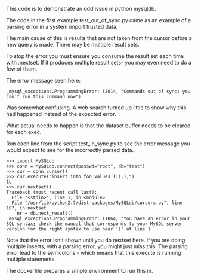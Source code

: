 This code is to demonstrate an odd issue in python mysqldb.

The code in the first example test_out_of_sync.py came as an example of a 
parsing error in a system import trusted data.

The main cause of this is results that are not taken from the cursor before a new query is made. There may be multiple result sets.

To stop the error you must ensure you consume the result set each time with .nextset. If it produces multiple result sets- you may even need to do a few of them.

The error message seen here:

    _mysql_exceptions.ProgrammingError: (2014, "Commands out of sync; you can't run this command now")

Was somewhat confusing. A web search turned up little to show why this
 had happened instead of the expected error.

What actual needs to happen is that the dataset buffer needs to be cleared 
for each exec.  

Run each line from the script test_in_sync.py to see the error message you 
would expect to see for the incorrectly parsed data.

    >>> import MySQLdb
    >>> conn = MySQLdb.connect(passwd="root", db="test")
    >>> cur = conn.cursor()
    >>> cur.execute("insert into foo values (1););")
    1L
    >>> cur.nextset()
    Traceback (most recent call last):
      File "<stdin>", line 1, in <module>
      File "/usr/lib/python2.7/dist-packages/MySQLdb/cursors.py", line 107, in nextset
        nr = db.next_result()
    _mysql_exceptions.ProgrammingError: (1064, "You have an error in your SQL syntax; check the manual that corresponds to your MySQL server version for the right syntax to use near ')' at line 1

Note that the error isn't shown until you do nextset here. If you are doing multiple inserts, with a parsing error, you might just miss this.
The parsing error lead to the semicolons - which means that this execute is running multiple statements.

The dockerfile prepares a simple environment to run this in.



